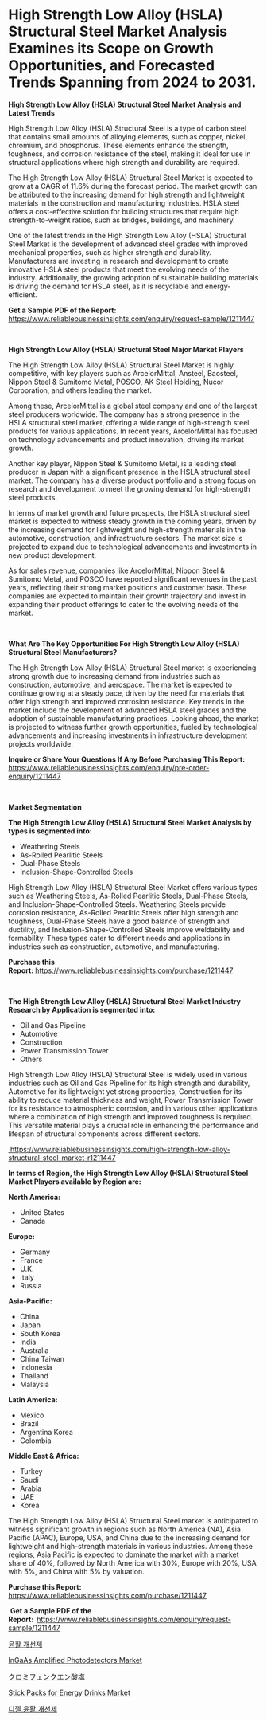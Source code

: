 <p><h1>High Strength Low Alloy (HSLA) Structural Steel Market Analysis Examines its Scope on Growth Opportunities, and Forecasted Trends Spanning from 2024 to 2031.</h1></p><p><strong>High Strength Low Alloy (HSLA) Structural Steel Market Analysis and Latest Trends</strong></p>
<p><p>High Strength Low Alloy (HSLA) Structural Steel is a type of carbon steel that contains small amounts of alloying elements, such as copper, nickel, chromium, and phosphorus. These elements enhance the strength, toughness, and corrosion resistance of the steel, making it ideal for use in structural applications where high strength and durability are required.</p><p>The High Strength Low Alloy (HSLA) Structural Steel Market is expected to grow at a CAGR of 11.6% during the forecast period. The market growth can be attributed to the increasing demand for high strength and lightweight materials in the construction and manufacturing industries. HSLA steel offers a cost-effective solution for building structures that require high strength-to-weight ratios, such as bridges, buildings, and machinery.</p><p>One of the latest trends in the High Strength Low Alloy (HSLA) Structural Steel Market is the development of advanced steel grades with improved mechanical properties, such as higher strength and durability. Manufacturers are investing in research and development to create innovative HSLA steel products that meet the evolving needs of the industry. Additionally, the growing adoption of sustainable building materials is driving the demand for HSLA steel, as it is recyclable and energy-efficient.</p></p>
<p><strong>Get a Sample PDF of the Report:&nbsp;</strong> <a href="https://www.reliablebusinessinsights.com/enquiry/request-sample/1211447">https://www.reliablebusinessinsights.com/enquiry/request-sample/1211447</a></p>
<p>&nbsp;</p>
<p><strong>High Strength Low Alloy (HSLA) Structural Steel Major Market Players</strong></p>
<p><p>The High Strength Low Alloy (HSLA) Structural Steel Market is highly competitive, with key players such as ArcelorMittal, Ansteel, Baosteel, Nippon Steel & Sumitomo Metal, POSCO, AK Steel Holding, Nucor Corporation, and others leading the market.</p><p>Among these, ArcelorMittal is a global steel company and one of the largest steel producers worldwide. The company has a strong presence in the HSLA structural steel market, offering a wide range of high-strength steel products for various applications. In recent years, ArcelorMittal has focused on technology advancements and product innovation, driving its market growth.</p><p>Another key player, Nippon Steel & Sumitomo Metal, is a leading steel producer in Japan with a significant presence in the HSLA structural steel market. The company has a diverse product portfolio and a strong focus on research and development to meet the growing demand for high-strength steel products.</p><p>In terms of market growth and future prospects, the HSLA structural steel market is expected to witness steady growth in the coming years, driven by the increasing demand for lightweight and high-strength materials in the automotive, construction, and infrastructure sectors. The market size is projected to expand due to technological advancements and investments in new product development.</p><p>As for sales revenue, companies like ArcelorMittal, Nippon Steel & Sumitomo Metal, and POSCO have reported significant revenues in the past years, reflecting their strong market positions and customer base. These companies are expected to maintain their growth trajectory and invest in expanding their product offerings to cater to the evolving needs of the market.</p></p>
<p>&nbsp;</p>
<p><strong>What Are The Key Opportunities For High Strength Low Alloy (HSLA) Structural Steel Manufacturers?</strong></p>
<p><p>The High Strength Low Alloy (HSLA) Structural Steel market is experiencing strong growth due to increasing demand from industries such as construction, automotive, and aerospace. The market is expected to continue growing at a steady pace, driven by the need for materials that offer high strength and improved corrosion resistance. Key trends in the market include the development of advanced HSLA steel grades and the adoption of sustainable manufacturing practices. Looking ahead, the market is projected to witness further growth opportunities, fueled by technological advancements and increasing investments in infrastructure development projects worldwide.</p></p>
<p><strong>Inquire or Share Your Questions If Any Before Purchasing This Report:</strong> <a href="https://www.reliablebusinessinsights.com/enquiry/pre-order-enquiry/1211447">https://www.reliablebusinessinsights.com/enquiry/pre-order-enquiry/1211447</a></p>
<p>&nbsp;</p>
<p><strong>Market Segmentation</strong></p>
<p><strong>The High Strength Low Alloy (HSLA) Structural Steel Market Analysis by types is segmented into:</strong></p>
<p><ul><li>Weathering Steels</li><li>As-Rolled Pearlitic Steels</li><li>Dual-Phase Steels</li><li>Inclusion-Shape-Controlled Steels</li></ul></p>
<p><p>High Strength Low Alloy (HSLA) Structural Steel Market offers various types such as Weathering Steels, As-Rolled Pearlitic Steels, Dual-Phase Steels, and Inclusion-Shape-Controlled Steels. Weathering Steels provide corrosion resistance, As-Rolled Pearlitic Steels offer high strength and toughness, Dual-Phase Steels have a good balance of strength and ductility, and Inclusion-Shape-Controlled Steels improve weldability and formability. These types cater to different needs and applications in industries such as construction, automotive, and manufacturing.</p></p>
<p><strong>Purchase this Report:&nbsp;</strong><a href="https://www.reliablebusinessinsights.com/purchase/1211447">https://www.reliablebusinessinsights.com/purchase/1211447</a></p>
<p>&nbsp;</p>
<p><strong>The High Strength Low Alloy (HSLA) Structural Steel Market Industry Research by Application is segmented into:</strong></p>
<p><ul><li>Oil and Gas Pipeline</li><li>Automotive</li><li>Construction</li><li>Power Transmission Tower</li><li>Others</li></ul></p>
<p><p>High Strength Low Alloy (HSLA) Structural Steel is widely used in various industries such as Oil and Gas Pipeline for its high strength and durability, Automotive for its lightweight yet strong properties, Construction for its ability to reduce material thickness and weight, Power Transmission Tower for its resistance to atmospheric corrosion, and in various other applications where a combination of high strength and improved toughness is required. This versatile material plays a crucial role in enhancing the performance and lifespan of structural components across different sectors.</p></p>
<p><a href="https://www.reliablebusinessinsights.com/high-strength-low-alloy-structural-steel-market-r1211447">&nbsp;https://www.reliablebusinessinsights.com/high-strength-low-alloy-structural-steel-market-r1211447</a></p>
<p><strong>In terms of Region, the High Strength Low Alloy (HSLA) Structural Steel Market Players available by Region are:</strong></p>
<p>
    <p> <strong> North America: </strong>
        <ul>
            <li>United States</li>
            <li>Canada</li>
        </ul>
        </p> 
    <p> <strong> Europe: </strong>
        <ul>
            <li>Germany</li>
            <li>France</li>
            <li>U.K.</li>
            <li>Italy</li>
            <li>Russia</li>
        </ul>
        </p> 
    <p> <strong> Asia-Pacific: </strong>
        <ul>
            <li>China</li>
            <li>Japan</li>
            <li>South Korea</li>
            <li>India</li>
            <li>Australia</li>
            <li>China Taiwan</li>
            <li>Indonesia</li>
            <li>Thailand</li>
            <li>Malaysia</li>
        </ul>
        </p> 
    <p> <strong> Latin America: </strong>
        <ul>
            <li>Mexico</li>
            <li>Brazil</li>
            <li>Argentina Korea</li>
            <li>Colombia</li>
        </ul>
        </p> 
    <p> <strong> Middle East & Africa: </strong>
        <ul>
            <li>Turkey</li>
            <li>Saudi</li>
            <li>Arabia</li>
            <li>UAE</li>
            <li>Korea</li>
        </ul>
    </p>
    </p>
<p><p>The High Strength Low Alloy (HSLA) Structural Steel market is anticipated to witness significant growth in regions such as North America (NA), Asia Pacific (APAC), Europe, USA, and China due to the increasing demand for lightweight and high-strength materials in various industries. Among these regions, Asia Pacific is expected to dominate the market with a market share of 40%, followed by North America with 30%, Europe with 20%, USA with 5%, and China with 5% by valuation.</p></p>
<p><strong>Purchase this Report: </strong><a href="https://www.reliablebusinessinsights.com/purchase/1211447">https://www.reliablebusinessinsights.com/purchase/1211447</a></p>
<p>&nbsp;<strong>Get a Sample PDF of the Report:&nbsp;&nbsp;</strong><a href="https://www.reliablebusinessinsights.com/enquiry/request-sample/1211447">https://www.reliablebusinessinsights.com/enquiry/request-sample/1211447</a></p>
<p><strong></strong></p>
<p><p><a href="https://github.com/mdmazharulnwr786/Market-Research-Report-List-1/blob/main/342540294851.md">윤활 개선제</a></p><p><a href="https://issuu.com/reportprime-2/docs/ingaas-amplified-photodetectors-market-size-2030.p">InGaAs Amplified Photodetectors Market</a></p><p><a href="https://github.com/mreklxf44233/Market-Research-Report-List-2/blob/main/5986335101285.md">クロミフェンクエン酸塩</a></p><p><a href="https://github.com/Alonsoolds3wq1d81czn8rbol/Market-Research-Report-List-2/blob/main/stick-packs-for-energy-drinks-market.md">Stick Packs for Energy Drinks Market</a></p><p><a href="https://github.com/berlianaparadilla48/Market-Research-Report-List-1/blob/main/291802794850.md">디젤 윤활 개선제</a></p></p>